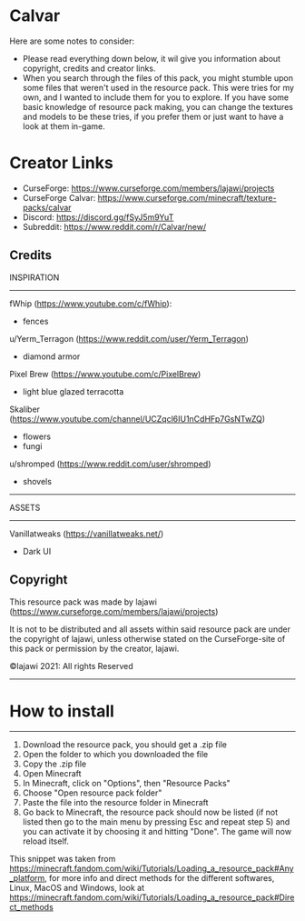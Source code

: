 # Calvar

Here are some notes to consider:
- Please read everything down below, it wil give you information
  about copyright, credits and creator links.
- When you search through the files of this pack, you might stumble
  upon some files that weren't used in the resource pack. This were
  tries for my own, and I wanted to include them for you to explore.
  If you have some basic knowledge of resource pack making, you can
  change the textures and models to be these tries, if you prefer them
  or just want to have a look at them in-game.

# Creator Links

- CurseForge:	https://www.curseforge.com/members/lajawi/projects
- CurseForge Calvar: https://www.curseforge.com/minecraft/texture-packs/calvar
- Discord:	https://discord.gg/fSyJ5m9YuT
- Subreddit: https://www.reddit.com/r/Calvar/new/

## Credits
  
INSPIRATION
___

fWhip	(https://www.youtube.com/c/fWhip):
- fences

u/Yerm_Terragon (https://www.reddit.com/user/Yerm_Terragon)
- diamond armor

Pixel Brew (https://www.youtube.com/c/PixelBrew)
- light blue glazed terracotta

Skaliber (https://www.youtube.com/channel/UCZqcl6IU1nCdHFp7GsNTwZQ)
- flowers
- fungi

u/shromped (https://www.reddit.com/user/shromped)
- shovels

___
ASSETS
___

Vanillatweaks	(https://vanillatweaks.net/)
- Dark UI

## Copyright

This resource pack was made by lajawi (https://www.curseforge.com/members/lajawi/projects)

It is not to be distributed and all assets within said resource pack
are under the copyright of lajawi, unless otherwise stated on the
CurseForge-site of this pack or permission by the creator, lajawi.

©lajawi 2021: All rights Reserved

___
# How to install
___

1. Download the resource pack, you should get a .zip file
2. Open the folder to which you downloaded the file
3. Copy the .zip file
4. Open Minecraft
5. In Minecraft, click on "Options", then "Resource Packs"
6. Choose "Open resource pack folder"
7. Paste the file into the resource folder in Minecraft
8. Go back to Minecraft, the resource pack should now be listed (if not listed then go to the main menu by pressing Esc and repeat step 5) and you can activate it by choosing it and hitting "Done". The game will now reload itself.

This snippet was taken from https://minecraft.fandom.com/wiki/Tutorials/Loading_a_resource_pack#Any_platform, for more info and direct methods for the different softwares, Linux, MacOS and Windows, look at https://minecraft.fandom.com/wiki/Tutorials/Loading_a_resource_pack#Direct_methods
